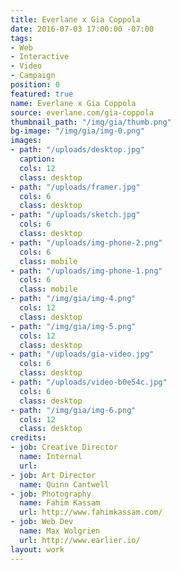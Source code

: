```yaml
---
title: Everlane x Gia Coppola
date: 2016-07-03 17:00:00 -07:00
tags:
- Web
- Interactive
- Video
- Campaign
position: 0
featured: true
name: Everlane x Gia Coppola
source: everlane.com/gia-coppola
thumbnail_path: "/img/gia/thumb.png"
bg-image: "/img/gia/img-0.png"
images:
- path: "/uploads/desktop.jpg"
  caption: 
  cols: 12
  class: desktop
- path: "/uploads/framer.jpg"
  cols: 6
  class: desktop
- path: "/uploads/sketch.jpg"
  cols: 6
  class: desktop
- path: "/uploads/img-phone-2.png"
  cols: 6
  class: mobile
- path: "/uploads/img-phone-1.png"
  cols: 6
  class: mobile
- path: "/img/gia/img-4.png"
  cols: 12
  class: desktop
- path: "/img/gia/img-5.png"
  cols: 12
  class: desktop
- path: "/uploads/gia-video.jpg"
  cols: 6
  class: desktop
- path: "/uploads/video-b0e54c.jpg"
  cols: 6
  class: desktop
- path: "/img/gia/img-6.png"
  cols: 12
  class: desktop
credits:
- job: Creative Director
  name: Internal
  url: 
- job: Art Director
  name: Quinn Cantwell
- job: Photography
  name: Fahim Kassam
  url: http://www.fahimkassam.com/
- job: Web Dev
  name: Max Wolgrien
  url: http://www.earlier.io/
layout: work
---
```


